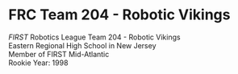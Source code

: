# FRC Team 204 - Robotic Vikings
*FIRST* Robotics League Team 204 - Robotic Vikings  
Eastern Regional High School in New Jersey  
Member of FIRST Mid-Atlantic  
Rookie Year: 1998
